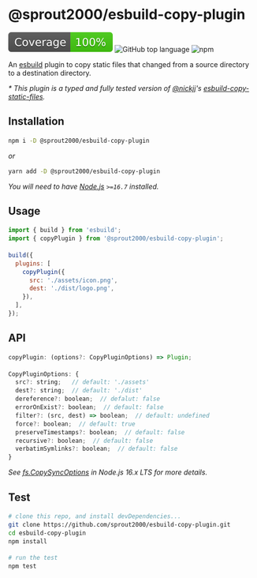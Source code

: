 # @sprout2000/esbuild-copy-plugin
![jest](./coverage/badge.svg)
![GitHub top language](https://img.shields.io/github/languages/top/sprout2000/esbuild-copy-plugin)
![npm](https://img.shields.io/npm/dt/@sprout2000/esbuild-copy-plugin)

An [esbuild](https://esbuild.github.io/) plugin to copy static files that changed from a source directory to a destination directory.

_* This plugin is a typed and fully tested version of [@nickjj](https://github.com/nickjj)'s [esbuild-copy-static-files](https://github.com/nickjj/esbuild-copy-static-files)._

## Installation

```sh
npm i -D @sprout2000/esbuild-copy-plugin
```

_or_

```sh
yarn add -D @sprout2000/esbuild-copy-plugin
```

_You will need to have [Node.js](https://nodejs.org/) `>=16.7` installed._

## Usage

```js
import { build } from 'esbuild';
import { copyPlugin } from '@sprout2000/esbuild-copy-plugin';

build({
  plugins: [
    copyPlugin({
      src: './assets/icon.png',
      dest: './dist/logo.png',
    }),
  ],
});
```

## API

```js
copyPlugin: (options?: CopyPluginOptions) => Plugin;

CopyPluginOptions: {
  src?: string;   // default: './assets'
  dest?: string;  // default: './dist'
  dereference?: boolean;  // defalut: false
  errorOnExist?: boolean;  // default: false
  filter?: (src, dest) => boolean;  // default: undefined
  force?: boolean;  // default: true
  preserveTimestamps?: boolean;  // default: false
  recursive?: boolean;  // default: false
  verbatimSymlinks?: boolean;  // default: false
}
```

_See [fs.CopySyncOptions](https://nodejs.org/docs/latest-v16.x/api/fs.html#fscpsyncsrc-dest-options) in Node.js 16.x LTS for more details._

## Test

```sh
# clone this repo, and install devDependencies...
git clone https://github.com/sprout2000/esbuild-copy-plugin.git
cd esbuild-copy-plugin
npm install

# run the test
npm test
```
